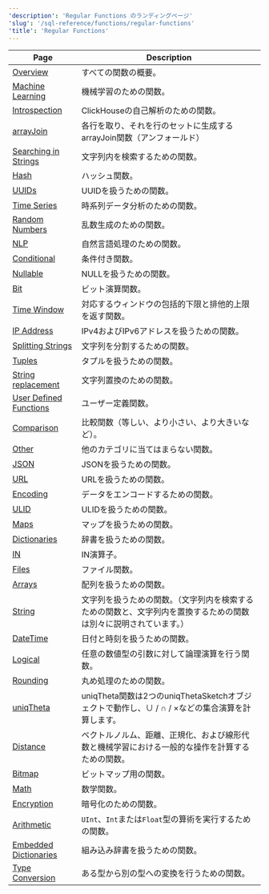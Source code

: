 ```yaml
---
'description': 'Regular Functions のランディングページ'
'slug': '/sql-reference/functions/regular-functions'
'title': 'Regular Functions'
---
```




| Page                                             | Description                                                                                                                     |
|--------------------------------------------------|---------------------------------------------------------------------------------------------------------------------------------|
| [Overview](/sql-reference/functions/overview)    | すべての関数の概要。                                                                                                           |
| [Machine Learning](/sql-reference/functions/machine-learning-functions) | 機械学習のための関数。                                                                                                        |
| [Introspection](/sql-reference/functions/introspection) | ClickHouseの自己解析のための関数。                                                                                              |
| [arrayJoin](/sql-reference/functions/array-join) | 各行を取り、それを行のセットに生成するarrayJoin関数（アンフォールド）                                                       |
| [Searching in Strings](/sql-reference/functions/string-search-functions) | 文字列内を検索するための関数。                                                                                                   |
| [Hash](/sql-reference/functions/hash-functions)  | ハッシュ関数。                                                                                                                |
| [UUIDs](/sql-reference/functions/uuid-functions) | UUIDを扱うための関数。                                                                                                        |
| [Time Series](/sql-reference/functions/time-series-functions) | 時系列データ分析のための関数。                                                                                                 |
| [Random Numbers](/sql-reference/functions/random-functions) | 乱数生成のための関数。                                                                                                        |
| [NLP](/sql-reference/functions/nlp-functions)    | 自然言語処理のための関数。                                                                                                     |
| [Conditional](/sql-reference/functions/conditional-functions) | 条件付き関数。                                                                                                                |
| [Nullable](/sql-reference/functions/functions-for-nulls) | NULLを扱うための関数。                                                                                                        |
| [Bit](/sql-reference/functions/bit-functions)    | ビット演算関数。                                                                                                             |
| [Time Window](/sql-reference/functions/time-window-functions) | 対応するウィンドウの包括的下限と排他的上限を返す関数。                                                                        |
| [IP Address](/sql-reference/functions/ip-address-functions) | IPv4およびIPv6アドレスを扱うための関数。                                                                                        |
| [Splitting Strings](/sql-reference/functions/splitting-merging-functions) | 文字列を分割するための関数。                                                                                                   |
| [Tuples](/sql-reference/functions/tuple-functions) | タプルを扱うための関数。                                                                                                      |
| [String replacement](/sql-reference/functions/string-replace-functions) | 文字列置換のための関数。                                                                                                      |
| [User Defined Functions](/sql-reference/functions/udf) | ユーザー定義関数。                                                                                                           |
| [Comparison](/sql-reference/functions/comparison-functions) | 比較関数（等しい、より小さい、より大きいなど）。                                                                               |
| [Other](/sql-reference/functions/other-functions) | 他のカテゴリに当てはまらない関数。                                                                                             |
| [JSON](/sql-reference/functions/json-functions)  | JSONを扱うための関数。                                                                                                        |
| [URL](/sql-reference/functions/url-functions)    | URLを扱うための関数。                                                                                                        |
| [Encoding](/sql-reference/functions/encoding-functions) | データをエンコードするための関数。                                                                                            |
| [ULID](/sql-reference/functions/ulid-functions)  | ULIDを扱うための関数。                                                                                                        |
| [Maps](/sql-reference/functions/tuple-map-functions) | マップを扱うための関数。                                                                                                      |
| [Dictionaries](/sql-reference/functions/ext-dict-functions) | 辞書を扱うための関数。                                                                                                        |
| [IN](/sql-reference/functions/in-functions)      | IN演算子。                                                                                                                  |
| [Files](/sql-reference/functions/files)          | ファイル関数。                                                                                                                |
| [Arrays](/sql-reference/functions/array-functions) | 配列を扱うための関数。                                                                                                        |
| [String](/sql-reference/functions/string-functions) | 文字列を扱うための関数。（文字列内を検索するための関数と、文字列内を置換するための関数は別々に説明されています。）            |
| [DateTime](/sql-reference/functions/date-time-functions) | 日付と時刻を扱うための関数。                                                                                                   |
| [Logical](/sql-reference/functions/logical-functions) | 任意の数値型の引数に対して論理演算を行う関数。                                                                                 |
| [Rounding](/sql-reference/functions/rounding-functions) | 丸め処理のための関数。                                                                                                        |
| [uniqTheta](/sql-reference/functions/uniqtheta-functions) | uniqTheta関数は2つのuniqThetaSketchオブジェクトで動作し、∪ / ∩ / ×などの集合演算を計算します。                             |
| [Distance](/sql-reference/functions/distance-functions) | ベクトルノルム、距離、正規化、および線形代数と機械学習における一般的な操作を計算するための関数。                               |
| [Bitmap](/sql-reference/functions/bitmap-functions) | ビットマップ用の関数。                                                                                                        |
| [Math](/sql-reference/functions/math-functions)  | 数学関数。                                                                                                                  |
| [Encryption](/sql-reference/functions/encryption-functions) | 暗号化のための関数。                                                                                                          |
| [Arithmetic](/sql-reference/functions/arithmetic-functions) | `UInt`、`Int`または`Float`型の算術を実行するための関数。                                                                    |
| [Embedded Dictionaries](/sql-reference/functions/ym-dict-functions) | 組み込み辞書を扱うための関数。                                                                                                 |
| [Type Conversion](/sql-reference/functions/type-conversion-functions) | ある型から別の型への変換を行うための関数。                                                                                     |

